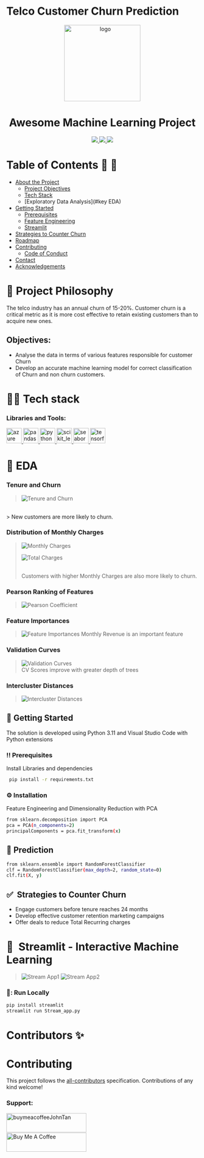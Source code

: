 # Telco Customer Churn Prediction
<div align="center">

  <img src="https://github.com/JohnTan38/Zomato/blob/main/assets/logo.png" alt="logo" width="200" height="auto" />
  <h1>Awesome Machine Learning Project</h1>
  </div>
  <div align='center'>
  
<a href='https://github.com/chroline/well_app/releases'>
  
<img src='https://img.shields.io/github/v/release/chroline/well_app?color=%23FDD835&label=version&style=for-the-badge'>
  
</a>
  
<a href='https://github.com/chroline/well_app/blob/main/LICENSE'>

<img src='https://img.shields.io/github/license/chroline/well_app?style=for-the-badge'>
  
</a>
  
<a href='https://github.com/chroline/well_app/blob/main/LICENSE'>

<img src='https://img.shields.io/badge/-MIT-blue?style=for-the-badge'>
</a>
  
</div>
  
 # Table of Contents 🥳 🚀

- [About the Project](#star2-about-the-project)
  * [Project Objectives](#space_invader-tech-stack)
  * [Tech Stack](#dart-features)
  * [Exploratory Data Analysis](#key EDA)
- [Getting Started](#toolbox-getting-started)
  * [Prerequisites](#bangbang-prerequisites)
  * [Feature Engineering](#gear-installation)
  * [Streamlit](#running-run-locally)
- [Strategies to Counter Churn](#eyes-usage)
- [Roadmap](#compass-roadmap)
- [Contributing](#wave-contributing)
  * [Code of Conduct](#scroll-code-of-conduct)
- [Contact](#handshake-contact)
- [Acknowledgements](#gem-acknowledgements)

# 🧐 Project Philosophy
The telco industry has an annual churn of 15-20%. Customer churn is a critical metric as it is more cost effective to retain existing customers than to acquire new ones.
## Objectives:
- Analyse the data in terms of various features responsible for customer Churn
- Develop an accurate machine learning model for correct classification of Churn and non churn customers.

# 👨‍💻 Tech stack
<h3 align="left">Libraries and Tools:</h3>
<p align="left"> <a href="https://azure.microsoft.com/en-in/" target="_blank" rel="noreferrer"> <img src="https://www.vectorlogo.zone/logos/microsoft_azure/microsoft_azure-icon.svg" alt="azure" width="40" height="40"/> </a> <a href="https://pandas.pydata.org/" target="_blank" rel="noreferrer"> <img src="https://raw.githubusercontent.com/devicons/devicon/2ae2a900d2f041da66e950e4d48052658d850630/icons/pandas/pandas-original.svg" alt="pandas" width="40" height="40"/> </a> <a href="https://www.python.org" target="_blank" rel="noreferrer"> <img src="https://raw.githubusercontent.com/devicons/devicon/master/icons/python/python-original.svg" alt="python" width="40" height="40"/> </a> <a href="https://scikit-learn.org/" target="_blank" rel="noreferrer"> <img src="https://upload.wikimedia.org/wikipedia/commons/0/05/Scikit_learn_logo_small.svg" alt="scikit_learn" width="40" height="40"/> </a> <a href="https://seaborn.pydata.org/" target="_blank" rel="noreferrer"> <img src="https://seaborn.pydata.org/_images/logo-mark-lightbg.svg" alt="seaborn" width="40" height="40"/> </a> <a href="https://www.tensorflow.org" target="_blank" rel="noreferrer"> <img src="https://www.vectorlogo.zone/logos/tensorflow/tensorflow-icon.svg" alt="tensorflow" width="40" height="40"/> </a> </p>

# 🌟 EDA
### Tenure and Churn
> ![Tenure and Churn](https://github.com/JohnTan38/Python-Data-Analysis-/blob/main/Tenure%20and%20churn.PNG?raw=true)
<br>
> New customers are more likely to churn.<br>


### Distribution of Monthly Charges
> ![Monthly Charges](https://github.com/JohnTan38/Python-Data-Analysis-/blob/main/Charges%20distribution.PNG?raw=true)
> 
> ![Total Charges](https://github.com/JohnTan38/Python-Data-Analysis-/blob/main/Total%20charges.PNG)
> 
> <br>
> Customers with higher Monthly Charges are also more likely to churn.<br>


### Pearson Ranking of Features
> ![Pearson Coefficient](https://github.com/JohnTan38/Python-Data-Analysis-/blob/main/Pearson.PNG?raw=true)

### Feature Importances
> ![Feature Importances](https://github.com/JohnTan38/Python-Data-Analysis-/blob/main/Feature_Importances.PNG?raw=true)
> Monthly Revenue is an important feature

### Validation Curves
> ![Validation Curves](https://github.com/JohnTan38/Python-Data-Analysis-/blob/main/Validation_curve.PNG?raw=true)<br>
> CV Scores improve with greater depth of trees

### Intercluster Distances
> ![Intercluster Distances](https://github.com/JohnTan38/Python-Data-Analysis-/blob/main/Intercluster.PNG?raw=true)



## 	:toolbox: Getting Started
The solution is developed using Python 3.11 and Visual Studio Code with Python extensions
### :bangbang: Prerequisites

Install Libraries and dependencies

```bash
 pip install -r requirements.txt
```
### :gear: Installation

Feature Engineering and Dimensionality Reduction with PCA

```bash
from sklearn.decomposition import PCA
pca = PCA(n_components=2)
principalComponents = pca.fit_transform(x)
```
## :eyes: Prediction
```bash
from sklearn.ensemble import RandomForestClassifier
clf = RandomForestClassifier(max_depth=2, random_state=0)
clf.fit(X, y)
```

## ✅&nbsp; Strategies to Counter Churn

* Engage customers before tenure reaches 24 months
* Develop effective customer retention marketing campaigns
* Offer deals to reduce Total Recurring charges


# 🚀&nbsp; Streamlit - Interactive Machine Learning



> ![Stream App1](https://github.com/JohnTan38/Python-Data-Analysis-/blob/main/Stream_app1.png)
> ![Stream App2](https://github.com/JohnTan38/Python-Data-Analysis-/blob/main/Stream_app2.png)
> 

### 🏃: Run Locally
```bash
pip install streamlit
streamlit run Stream_app.py

```
# Contributors ✨
# Contributing

This project follows the [all-contributors](https://github.com/all-contributors/all-contributors) specification. Contributions of any kind welcome!

<h3 align="left">Support:</h3>
<p><a href="https://www.buymeacoffee.com/vieming8"> <img align="left" src="https://cdn.buymeacoffee.com/buttons/v2/default-yellow.png" height="50" width="210" alt="buymeacoffeeJohnTan" /></a></p><br><br>


<br>
<a href="https://www.buymeacoffee.com/vieming8" target="_blank"><img src="https://cdn.buymeacoffee.com/buttons/default-yellow.png" alt="Buy Me A Coffee" height="50" width="210"></a>

